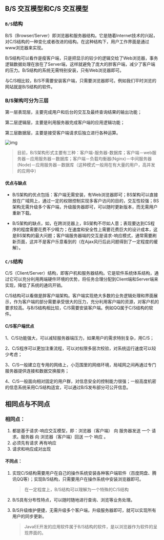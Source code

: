 ## B/S 交互模型和C/S 交互模型

### `B/S`结构

B/S（Browser/Server）即浏览器和服务器结构。它是随着Internet技术的兴起，对C/S结构的一种变化或者改进的结构。在这种结构下，用户工作界面是通过www浏览器来实现。

B/S结构可以看作是瘦客户端，只是把显示的较少的逻辑交给了Web浏览器，事务逻辑数据处理在放在了Server端，这样就避免了庞大的胖客户端，减少了客户端的压力。B/S结构的系统无需特别安装，只有Web浏览器即可。

与C/S相比较，B/S不需要安装客户端，只需要浏览器即可。例如我们平时浏览的网站就是B/S结构的软件。

### B/S架构可分为三层

第一层表现层，主要完成用户和后台的交互及最终查询结果的输出功能；

第二层逻辑层，主要是利用服务器完成客户端的应用逻辑功能；

第三层数据层，主要是接受客户端请求后独立进行各种运算。

![img](https://s2.loli.net/2023/10/12/wEQL8fTpCIn3jbe.jpg)

> 目前，B/S架构形式主要有三种：客户端-服务器-数据库；客户端－web服务器－应用服务器－数据库；客户端－负载均衡器(Nginx)－中间服务器(Node)－应用服务器－数据库（这种模式一般用在有大量的用户，高并发的应用中）

#### 优点与缺点

- B/S架构的优点包括：客户端无需安装，有Web浏览器即可；BS架构可以直接放在广域网上，通过一定的权限控制实现多客户访问的目的，交互性较强；BS架构无需升级多个客户端，升级服务器即可，可以随时更新版本，而无需用户重新下载。

- B/S架构的缺点，如，在跨浏览器上，BS架构不尽如人意；表现要达到CS程序的程度需要花费不少精力；在速度和安全性上需要花费巨大的设计成本，这是BS架构的最大问题；客户端服务器端的交互是请求-响应模式，通常需要刷新页面，这并不是客户乐意看到的（在Ajax风行后此问题得到了一定程度的缓解）。

### `C/S`结构

C/S（Client/Server）结构，即客户机和服务器结构。它是软件系统体系结构，通过它可以充分利用两端硬件环境的优势，将任务合理分配到Client端和Server端来实现，降低了系统的通讯开销。

C/S结构可以看做是胖客户端架构。客户端实现绝大多数的业务逻辑处理和界面展示，作为客户端的部分需要承受很大的压力，充分利用客户端的资源，对客户机的要求较高。与B/S结构相比较，C/S需要安装客户端。例如QQ属于C/S结构的软件。

#### C/S客户端优点

1、C/S功能强大，可以减轻服务器端压力，如果用户的需求特别复杂，用C/S；

2、C/S程序可以更加注重流程，可以对权限多层次校验，对系统运行速度可以较少考虑；

3、C/S一般建立在专用的网络上，小范围里的网络环境，局域网之间再通过专门服务器提供连接和数据交换服务；

4、C/S一般面向相对固定的用户群，对信息安全的控制能力很强；一般高度机密的信息系统采用C/S结构适宜，可以通过B/S发布部分可公开信息。

## 相同点与不同点

### 相同点：

1. 都是基于请求-响应交互模型，即：浏览器（客户端） 向 服务器发送 一个 请求。服务器 向 浏览器（客户端）回送 一个 响应 。
2. 必须先有请求 再有响应
3. 请求和响应成对出现

#### 不同点：

1. 实现C/S结构需要用户在自己的操作系统安装各种客户端软件（百度网盘、腾讯QQ等）；实现B/S结构，只需要用户在操作系统中安装浏览器即可。

   > 在一定程度上，B/S结构可以理解为一个特殊的C/S结构

2.  B/S具有分布性特点，可以随时随地进行查询、浏览等业务处理。

3. B/S升级维护便捷，无需升级多个客户端，升级服务器即可，就可以实现所有用户的同步更新。

   > JavaEE开发的应用软件属于B/S结构的软件，是以浏览器作为软件的呈现界面的。